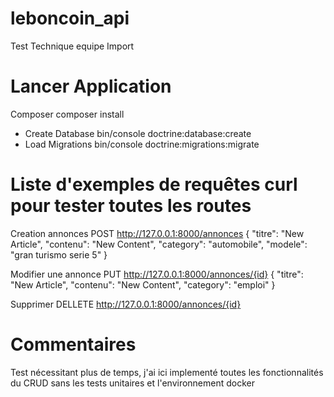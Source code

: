 # leboncoin_api

Test Technique equipe Import

# Lancer Application
 Composer
    composer install
- Create Database
    bin/console doctrine:database:create
- Load Migrations
    bin/console doctrine:migrations:migrate

# Liste d'exemples de requêtes curl pour tester toutes les routes
Creation annonces
POST http://127.0.0.1:8000/annonces
{
    "titre": "New Article",
    "contenu": "New Content",
    "category": "automobile",
    "modele": "gran turismo serie 5"
}

Modifier une annonce
PUT http://127.0.0.1:8000/annonces/{id}
{
    "titre": "New Article",
    "contenu": "New Content",
    "category": "emploi"
}

Supprimer
DELLETE  http://127.0.0.1:8000/annonces/{id}

# Commentaires
Test nécessitant plus de temps, j'ai ici implementé toutes les fonctionnalités du CRUD sans les tests unitaires et l'environnement docker